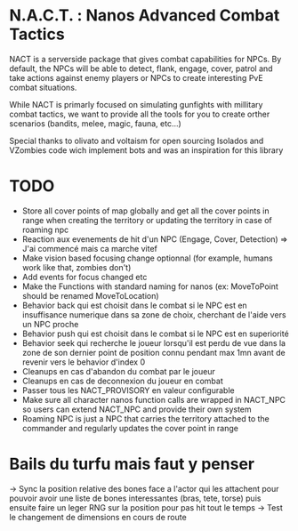 # N.A.C.T. : Nanos Advanced Combat Tactics

NACT is a serverside package that gives combat capabilities for NPCs.
By default, the NPCs will be able to detect, flank, engage, cover, patrol and take actions against enemy players or NPCs to create interesting PvE combat situations.

While NACT is primarly focused on simulating gunfights with millitary combat tactics, we want to provide all the tools for you to create orther scenarios 
(bandits, melee, magic, fauna, etc...)

Special thanks to olivato and voltaism for open sourcing Isolados and VZombies code wich implement bots and was an inspiration for this library

# TODO

- Store all cover points of map globally and get all the cover points in range when creating the territory or updating the territory in case of roaming npc
- Reaction aux evenements de hit d'un NPC (Engage, Cover, Detection) => J'ai commencé mais ca marche vitef
- Make vision based focusing change optionnal (for example, humans work like that, zombies don't)
- Add events for focus changed etc
- Make the Functions with standard naming for nanos (ex: MoveToPoint should be renamed MoveToLocation)
- Behavior back qui est choisit dans le combat si le NPC est en insuffisance numerique dans sa zone de choix, cherchant de l'aide vers un NPC proche
- Behavior push qui est choisit dans le combat si le NPC est en superiorité
- Behavior seek qui recherche le joueur lorsqu'il est perdu de vue dans la zone de son dernier point de position connu pendant max 1mn avant de revenir vers le behavior d'index 0
- Cleanups en cas d'abandon du combat par le joueur
- Cleanups en cas de deconnexion du joueur en combat
- Passer tous les NACT_PROVISORY en valeur configurable
- Make sure all character nanos function calls are wrapped in NACT_NPC so users can extend NACT_NPC and provide their own system
- Roaming NPC is just a NPC that carries the territory attached to the commander
and regularly updates the cover point in range

# Bails du turfu mais faut y penser

-> Sync la position relative des bones face a l'actor qui les attachent pour pouvoir avoir une liste de bones interessantes (bras, tete, torse) puis ensuite faire un leger RNG sur la position pour pas hit tout le temps
-> Test le changement de dimensions en cours de route